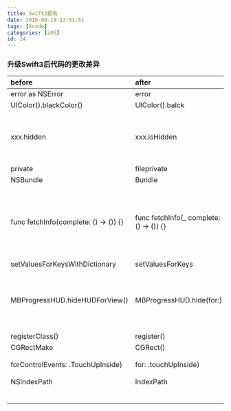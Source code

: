 ```yaml
---
title: Swift3更改
date: 2016-09-18 13:51:51
tags: [Xcode]
categories: [iOS]
id: 14
---
```

###  升级Swift3后代码的更改差异
| before                                | after                                   |                                   |
| :------------------------------------ | :-------------------------------------- | --------------------------------: |
| error as NSError                      | error                                   |                                   |
| UIColor().blackColor()                | UIColor().balck                         |                                   |
| xxx.hidden                            | xxx.isHidden                            |                 所有的bool属性，都+前缀：is |
| private                               | fileprivate                             |                                   |
| NSBundle                              | Bundle                                  |                                   |
| func fetchInfo(complete: () -> ()) {} | func fetchInfo(_ complete: () -> ()) {} |        function的参数命名必需添加外部访问参数名或_ |
| setValuesForKeysWithDictionary        | setValuesForKeys                        |                                   |
| MBProgressHUD.hideHUDForView()        | MBProgressHUD.hide(for:)                | for ,with ,of,in 等方法名缩短为(xxx:) 形式 |
| registerClass()                       | register()                              |                                   |
| CGRectMake                            | CGRect()                                |                                   |
| forControlEvents: .TouchUpInside)     | for: .touchUpInside)                    |                              精简命名 |
| NSIndexPath                           | IndexPath                               |                                   |
|                                       |                                         |                                   |
|                                       |                                         |                                   |
|                                       |                                         |                                   |
|                                       |                                         |                                   |
|                                       |                                         |                                   |
|                                       |                                         |                                   |
